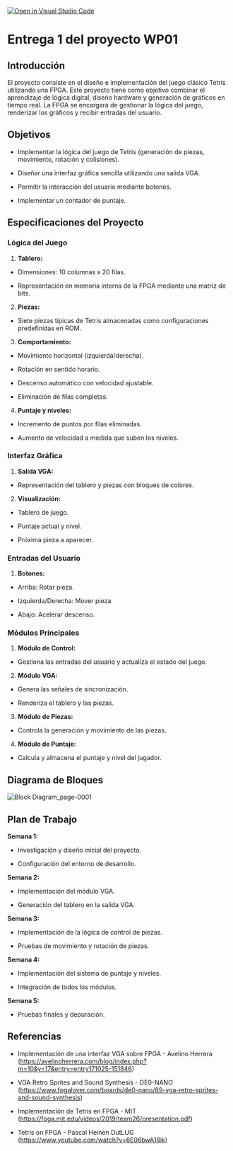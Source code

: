 [![Open in Visual Studio Code](https://classroom.github.com/assets/open-in-vscode-2e0aaae1b6195c2367325f4f02e2d04e9abb55f0b24a779b69b11b9e10269abc.svg)](https://classroom.github.com/online_ide?assignment_repo_id=17800725&assignment_repo_type=AssignmentRepo)
# Entrega 1 del proyecto WP01

## Introducción

El proyecto consiste en el diseño e implementación del juego clásico Tetris utilizando una FPGA. Este proyecto tiene como objetivo combinar el aprendizaje de lógica digital, diseño hardware y generación de gráficos en tiempo real. La FPGA se encargará de gestionar la lógica del juego, renderizar los gráficos y recibir entradas del usuario.

## Objetivos

- Implementar la lógica del juego de Tetris (generación de piezas, movimiento, rotación y colisiones).

- Diseñar una interfaz gráfica sencilla utilizando una salida VGA.

- Permitir la interacción del usuario mediante botones.

- Implementar un contador de puntaje.

## Especificaciones del Proyecto

### Lógica del Juego

1. **Tablero:**

- Dimensiones: 10 columnas x 20 filas.

- Representación en memoria interna de la FPGA mediante una matriz de bits.

2. **Piezas:**

- Siete piezas típicas de Tetris almacenadas como configuraciones predefinidas en ROM.

3. **Comportamiento:**

- Movimiento horizontal (izquierda/derecha).

- Rotación en sentido horario.

- Descenso automático con velocidad ajustable.

- Eliminación de filas completas.

4. **Puntaje y niveles:**

- Incremento de puntos por filas eliminadas.

- Aumento de velocidad a medida que suben los niveles.

### Interfaz Gráfica

1. **Salida VGA:**

- Representación del tablero y piezas con bloques de colores.

2. **Visualización:**

- Tablero de juego.

- Puntaje actual y nivel.

- Próxima pieza a aparecer.

### Entradas del Usuario

1. **Botones:**

- Arriba: Rotar pieza.

- Izquierda/Derecha: Mover pieza.

- Abajo: Acelerar descenso.

### Módulos Principales

1. **Módulo de Control:**

- Gestiona las entradas del usuario y actualiza el estado del juego.

2. **Módulo VGA:**

- Genera las señales de sincronización.

- Renderiza el tablero y las piezas.

3. **Módulo de Piezas:**

- Controla la generación y movimiento de las piezas.

4. **Módulo de Puntaje:**

- Calcula y almacena el puntaje y nivel del jugador.

## Diagrama de Bloques
  
![Block Diagram_page-0001](https://github.com/user-attachments/assets/8421de1f-50f5-41f9-bbfc-5058caa3b4fa)

## Plan de Trabajo

**Semana 1:**

- Investigación y diseño inicial del proyecto.

- Configuración del entorno de desarrollo.

**Semana 2:**

- Implementación del módulo VGA.

- Generación del tablero en la salida VGA.

**Semana 3:**

- Implementación de la lógica de control de piezas.

- Pruebas de movimiento y rotación de piezas.

**Semana 4:**

- Implementación del sistema de puntaje y niveles.

- Integración de todos los módulos.

**Semana 5:**

- Pruebas finales y depuración.

## Referencias

- Implementación de una interfaz VGA sobre FPGA - Avelino Herrera (https://avelinoherrera.com/blog/index.php?m=10&y=17&entry=entry171025-151846)

- VGA Retro Sprites and Sound Synthesis - DE0-NANO (https://www.fpgalover.com/boards/de0-nano/89-vga-retro-sprites-and-sound-synthesis)

- Implementación de Tetris en FPGA - MIT (https://fpga.mit.edu/videos/2019/team26/presentation.pdf)

- Tetris on FPGA - Pascal Heinen DutLUG (https://www.youtube.com/watch?v=6E06bwA18ik)
